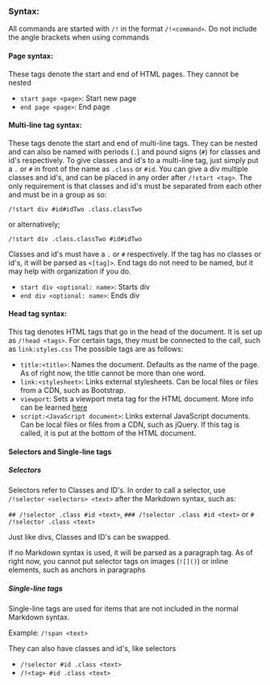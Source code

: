 ### Syntax:
All commands are started with `/!` in the format `/!<command>`. Do not include the angle brackets when using commands
#### Page syntax:
These tags denote the start and end of HTML pages. They cannot be nested
- `start page <page>`: Start new page
- `end page <page>`: End page
#### Multi-line tag syntax:
These tags denote the start and end of multi-line tags. They can be nested and can also be named with periods (`.`) and pound signs (`#`) for classes and id's respectively.
To give classes and id's to a multi-line tag, just simply put a `.` or `#` in front of the name as `.class` or `#id`. You can give a div multiple classes and id's, and can be placed in any order after `/!start <tag>`. The only requirement is that classes and id's must be separated from each other and must be in a group as so:

`/!start div #id#idTwo .class.classTwo`

or alternatively;

`/!start div .class.classTwo #id#idTwo`

Classes and id's must have a `.` or `#` respectively. If the tag has no classes or id's, it will be parsed as `<[tag]>`. End tags do not need to be named, but it may help with organization if you do.
- `start div <optional: name>`: Starts div
- `end div <optional: name>`: Ends div

#### Head tag syntax:
This tag denotes HTML tags that go in the head of the document. It is set up as `/!head <tags>`. For certain tags, they must be connected to the call, such as `link:styles.css` The possible tags are as follows:
- `title:<title>`: Names the document. Defaults as the name of the page. As of right now, the title cannot be more than one word.
- `link:<stylesheet>`: Links external stylesheets. Can be local files or files from a CDN, such as Bootstrap.
- `viewport`: Sets a viewport meta tag for the HTML document. More info can be learned [here](https://www.w3schools.com/css/css_rwd_viewport.asp)
- `script:<JavaScript document>`: Links external JavaScript documents. Can be local files or files from a CDN, such as jQuery. If this tag is called, it is put at the bottom of the HTML document.

#### Selectors and Single-line tags
##### Selectors
Selectors refer to Classes and ID's. In order to call a selector, use `/!selector <selectors> <text>` after the Markdown syntax, such as:

`## /!selector .class #id <text>`, `### /!selector .class #id <text>` or `# /!selector .class <text>`

Just like divs, Classes and ID's can be swapped.

If no Markdown syntax is used, it will be parsed as a paragraph tag. As of right now, you cannot put selector tags on images (`![]()`) or inline elements, such as anchors in paragraphs
##### Single-line tags
Single-line tags are used for items that are not included in the normal Markdown syntax.

Example:
`/!span <text>`

They can also have classes and id's, like selectors

- `/!selector #id .class <text>`
- `/!<tag> #id .class <text>`
